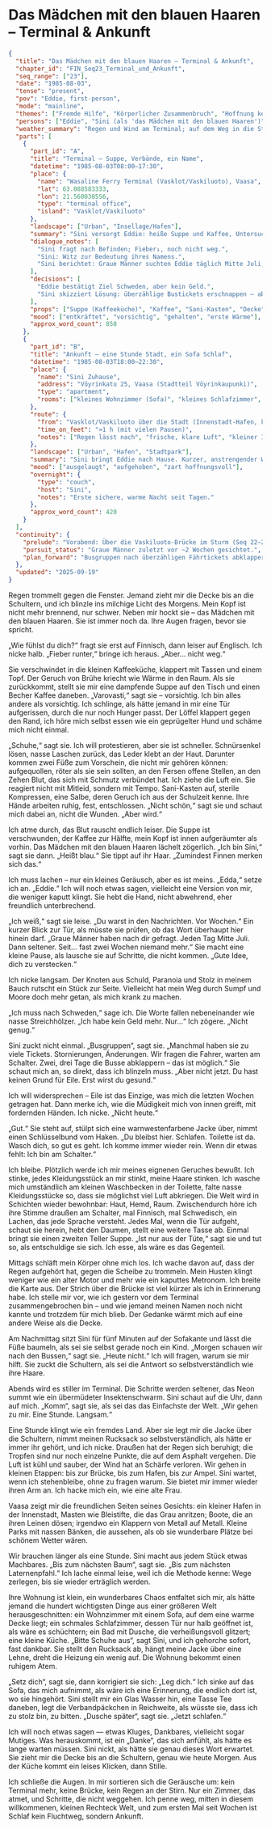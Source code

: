 # Das Mädchen mit den blauen Haaren – Terminal & Ankunft

```json
{
  "title": "Das Mädchen mit den blauen Haaren – Terminal & Ankunft",
  "chapter_id": "FIN_Seq23_Terminal_und_Ankunft",
  "seq_range": ["23"],
  "date": "1985-08-03",
  "tense": "present",
  "pov": "Eddie, first-person",
  "mode": "mainline",
  "themes": ["Fremde Hilfe", "Körperlicher Zusammenbruch", "Hoffnung keimt", "Sackgasse Vaasa", "Ankunft als Zuflucht"],
  "persons": ["Eddie", "Sini (als 'das Mädchen mit den blauen Haaren')"],
  "weather_summary": "Regen und Wind am Terminal; auf dem Weg in die Stadt abklingend, kühl und klarer.",
  "parts": [
    {
      "part_id": "A",
      "title": "Terminal – Suppe, Verbände, ein Name",
      "datetime": "1985-08-03T08:00–17:30",
      "place": {
        "name": "Wasaline Ferry Terminal (Vasklot/Vaskiluoto), Vaasa",
        "lat": 63.088583333,
        "lon": 21.560030556,
        "type": "terminal office",
        "island": "Vasklot/Vaskiluoto"
      },
      "landscape": ["Urban", "Insellage/Hafen"],
      "summary": "Sini versorgt Eddie: heiße Suppe und Kaffee, Untersuchung der stark geschundenen Füße, fachgerechtes Verbinden aus dem Sani-Kasten. Fieber sinkt, Erschöpfung bleibt. Erst danach stellt Sini sich vor („Sini heißt blau“).",
      "dialogue_notes": [
        "Sini fragt nach Befinden; Fieber↓, noch nicht weg.",
        "Sini: Witz zur Bedeutung ihres Namens.",
        "Sini berichtet: Graue Männer suchten Eddie täglich Mitte Juli, dann seltener; seit ~2 Wochen niemand."
      ],
      "decisions": [
        "Eddie bestätigt Ziel Schweden, aber kein Geld.",
        "Sini skizziert Lösung: überzählige Bustickets erschnappen – aber erst regenerieren."
      ],
      "props": ["Suppe (Kaffeeküche)", "Kaffee", "Sani-Kasten", "Decke", "Verbandmaterial"],
      "mood": ["entkräftet", "vorsichtig", "gehalten", "erste Wärme"],
      "approx_word_count": 850
    },
    {
      "part_id": "B",
      "title": "Ankunft – eine Stunde Stadt, ein Sofa Schlaf",
      "datetime": "1985-08-03T18:00–22:30",
      "place": {
        "name": "Sini Zuhause",
        "address": "Vöyrinkatu 25, Vaasa (Stadtteil Vöyrinkaupunki)",
        "type": "apartment",
        "rooms": ["kleines Wohnzimmer (Sofa)", "kleines Schlafzimmer", "Bad mit Dusche", "kleine Küche"]
      },
      "route": {
        "from": "Vasklot/Vaskiluoto über die Stadt (Innenstadt-Hafen, kleine Parks)",
        "time_on_feet": "≈1 h (mit vielen Pausen)",
        "notes": ["Regen lässt nach", "frische, klare Luft", "kleiner Innenstadt-Hafen sichtbar"]
      },
      "landscape": ["Urban", "Hafen", "Stadtpark"],
      "summary": "Sini bringt Eddie nach Hause. Kurzer, anstrengender Weg mit Pausen; Wetter bessert sich. Hafen, Parks, stilles Abend-Vaasa. Die Wohnung klein, freundlich. Eddie fühlt sich willkommen und schläft sofort auf dem Sofa ein.",
      "mood": ["ausgelaugt", "aufgehoben", "zart hoffnungsvoll"],
      "overnight": {
        "type": "couch",
        "host": "Sini",
        "notes": "Erste sichere, warme Nacht seit Tagen."
      },
      "approx_word_count": 420
    }
  ],
  "continuity": {
    "prelude": "Vorabend: Über die Vaskiluoto-Brücke im Sturm (Seq 22–23).",
    "pursuit_status": "Graue Männer zuletzt vor ~2 Wochen gesichtet.",
    "plan_forward": "Busgruppen nach überzähligen Fährtickets abklappern; Regeneration hat Vorrang."
  },
  "updated": "2025-09-19"
}

```

Regen trommelt gegen die Fenster. Jemand zieht mir die Decke bis an die
Schultern, und ich blinzle ins milchige Licht des Morgens. Mein Kopf ist nicht
mehr brennend, nur schwer. Neben mir hockt sie – das Mädchen mit den blauen
Haaren. Sie ist immer noch da. Ihre Augen fragen, bevor sie spricht.

„Wie fühlst du dich?“ fragt sie erst auf Finnisch, dann leiser auf Englisch. Ich
nicke halb. „Fieber runter,“ bringe ich heraus. „Aber… nicht weg.“

Sie verschwindet in die kleinen Kaffeeküche, klappert mit Tassen und einem Topf.
Der Geruch von Brühe kriecht wie Wärme in den Raum. Als sie zurückkommt, stellt
sie mir eine dampfende Suppe auf den Tisch und einen Becher Kaffee daneben.
„Varovasti,“ sagt sie – vorsichtig. Ich bin alles andere als vorsichtig. Ich
schlinge, als hätte jemand in mir eine Tür aufgerissen, durch die nur noch
Hunger passt. Der Löffel klappert gegen den Rand, ich höre mich selbst essen wie
ein geprügelter Hund und schäme mich nicht einmal.

„Schuhe,“ sagt sie. Ich will protestieren, aber sie ist schneller. Schnürsenkel
lösen, nasse Laschen zurück, das Leder klebt an der Haut. Darunter kommen zwei
Füße zum Vorschein, die nicht mir gehören können: aufgequollen, röter als sie
sein sollten, an den Fersen offene Stellen, an den Zehen Blut, das sich mit
Schmutz verbündet hat. Ich ziehe die Luft ein. Sie reagiert nicht mit Mitleid,
sondern mit Tempo. Sani-Kasten auf, sterile Kompressen, eine Salbe, deren Geruch
ich aus der Schulzeit kenne. Ihre Hände arbeiten ruhig, fest, entschlossen.
„Nicht schön,“ sagt sie und schaut mich dabei an, nicht die Wunden. „Aber wird.“

Ich atme durch, das Blut rauscht endlich leiser. Die Suppe ist verschwunden, der
Kaffee zur Hälfte, mein Kopf ist innen aufgeräumter als vorhin. Das Mädchen mit
den blauen Haaren lächelt zögerlich. „Ich bin Sini,“ sagt sie dann. „Heißt
blau.“ Sie tippt auf ihr Haar. „Zumindest Finnen merken sich das.“

Ich muss lachen – nur ein kleines Geräusch, aber es ist meins. „Edda,“ setze ich
an. „Eddie.“ Ich will noch etwas sagen, vielleicht eine Version von mir, die
weniger kaputt klingt. Sie hebt die Hand, nicht abwehrend, eher freundlich
unterbrechend.

„Ich weiß,“ sagt sie leise. „Du warst in den Nachrichten. Vor Wochen.“ Ein
kurzer Blick zur Tür, als müsste sie prüfen, ob das Wort überhaupt hier hinein
darf. „Graue Männer haben nach dir gefragt. Jeden Tag Mitte Juli. Dann seltener.
Seit… fast zwei Wochen niemand mehr.“ Sie macht eine kleine Pause, als lausche
sie auf Schritte, die nicht kommen. „Gute Idee, dich zu verstecken.“

Ich nicke langsam. Der Knoten aus Schuld, Paranoia und Stolz in meinem Bauch
rutscht ein Stück zur Seite. Vielleicht hat mein Weg durch Sumpf und Moore doch
mehr getan, als mich krank zu machen.

„Ich muss nach Schweden,“ sage ich. Die Worte fallen nebeneinander wie nasse
Streichhölzer. „Ich habe kein Geld mehr. Nur…“ Ich zögere. „Nicht genug.“

Sini zuckt nicht einmal. „Busgruppen“, sagt sie. „Manchmal haben sie zu viele
Tickets. Stornierungen, Änderungen. Wir fragen die Fahrer, warten am Schalter.
Zwei, drei Tage die Busse abklappern – das ist möglich.“ Sie schaut mich an, so
direkt, dass ich blinzeln muss. „Aber nicht jetzt. Du hast keinen Grund für
Eile. Erst wirst du gesund.“

Ich will widersprechen – Eile ist das Einzige, was mich die letzten Wochen
getragen hat. Dann merke ich, wie die Müdigkeit mich von innen greift, mit
fordernden Händen. Ich nicke. „Nicht heute.“

„Gut.“ Sie steht auf, stülpt sich eine warnwestenfarbene Jacke über, nimmt einen
Schlüsselbund vom Haken. „Du bleibst hier. Schlafen. Toilette ist da. Wasch
dich, so gut es geht. Ich komme immer wieder rein. Wenn dir etwas fehlt: Ich bin
am Schalter.“

Ich bleibe. Plötzlich werde ich mir meines eignenen Geruches bewußt. Ich stinke,
jedes Kleidungsstück an mir stinkt, meine Haare stinken. Ich wasche mich
umständlich am kleinen Waschbecken in der Toilette, falte nasse Kleidungsstücke
so, dass sie möglichst viel Luft abkriegen. Die Welt wird in Schichten wieder
bewohnbar: Haut, Hemd, Raum. Zwischendurch höre ich ihre Stimme draußen am
Schalter, mal Finnisch, mal Schwedisch, ein Lachen, das jede Sprache versteht.
Jedes Mal, wenn die Tür aufgeht, schaut sie herein, hebt den Daumen, stellt eine
weitere Tasse ab. Einmal bringt sie einen zweiten Teller Suppe. „Ist nur aus der
Tüte,“ sagt sie und tut so, als entschuldige sie sich. Ich esse, als wäre es das
Gegenteil.

Mittags schläft mein Körper ohne mich los. Ich wache davon auf, dass der Regen
aufgehört hat, gegen die Scheibe zu trommeln. Mein Husten klingt weniger wie ein
alter Motor und mehr wie ein kaputtes Metronom. Ich breite die Karte aus. Der
Strich über die Brücke ist viel kürzer als ich in Erinnerung habe. Ich stelle
mir vor, wie ich gestern vor dem Terminal zusammengebrochen bin – und wie jemand
meinen Namen noch nicht kannte und trotzdem für mich blieb. Der Gedanke wärmt
mich auf eine andere Weise als die Decke.

Am Nachmittag sitzt Sini für fünf Minuten auf der Sofakante und lässt die Füße
baumeln, als sei sie selbst gerade noch ein Kind. „Morgen schauen wir nach den
Bussen,“ sagt sie. „Heute nicht.“ Ich will fragen, warum sie mir hilft. Sie
zuckt die Schultern, als sei die Antwort so selbstverständlich wie ihre Haare.

Abends wird es stiller im Terminal. Die Schritte werden seltener, das Neon summt
wie ein übermüdeter Insektenschwarm. Sini schaut auf die Uhr, dann auf mich.
„Komm“, sagt sie, als sei das das Einfachste der Welt. „Wir gehen zu mir. Eine
Stunde. Langsam.“

Eine Stunde klingt wie ein fremdes Land. Aber sie legt mir die Jacke über die
Schultern, nimmt meinen Rucksack so selbstverständlich, als hätte er immer ihr
gehört, und ich nicke. Draußen hat der Regen sich beruhigt; die Tropfen sind nur
noch einzelne Punkte, die auf dem Asphalt vergehen. Die Luft ist kühl und
sauber, der Wind hat an Schärfe verloren. Wir gehen in kleinen Etappen: bis zur
Brücke, bis zum Hafen, bis zur Ampel. Sini wartet, wenn ich stehenbleibe, ohne
zu fragen warum. Sie bietet mir immer wieder ihren Arm an. Ich hacke mich ein,
wie eine alte Frau.

Vaasa zeigt mir die freundlichen Seiten seines Gesichts: ein kleiner Hafen in
der Innenstadt, Masten wie Bleistifte, die das Grau anritzen; Boote, die an
ihren Leinen dösen; irgendwo ein Klappern von Metall auf Metall. Kleine Parks
mit nassen Bänken, die aussehen, als ob sie wunderbare Plätze bei schönem Wetter
wären.

Wir brauchen länger als eine Stunde. Sini macht aus jedem Stück etwas Machbares.
„Bis zum nächsten Baum“, sagt sie. „Bis zum nächsten Laternenpfahl.“ Ich lache
einmal leise, weil ich die Methode kenne: Wege zerlegen, bis sie wieder
erträglich werden.

Ihre Wohnung ist klein, ein wunderbares Chaos entfaltet sich mir, als hätte
jemand die hundert wichtigsten Dinge aus einer größeren Welt herausgeschnitten:
ein Wohnzimmer mit einem Sofa, auf dem eine warme Decke liegt; ein schmales
Schlafzimmer, dessen Tür nur halb geöffnet ist, als wäre es schüchtern; ein Bad
mit Dusche, die verheißungsvoll glitzert; eine kleine Küche. „Bitte Schuhe aus“,
sagt Sini, und ich gehorche sofort, fast dankbar. Sie stellt den Rucksack ab,
hängt meine Jacke über eine Lehne, dreht die Heizung ein wenig auf. Die Wohnung
bekommt einen ruhigem Atem.

„Setz dich“, sagt sie, dann korrigiert sie sich: „Leg dich.“ Ich sinke auf das
Sofa, das mich aufnimmt, als wäre ich eine Erinnerung, die endlich dort ist, wo
sie hingehört. Sini stellt mir ein Glas Wasser hin, eine Tasse Tee daneben, legt
die Verbandpäckchen in Reichweite, als wüsste sie, dass ich zu stolz bin, zu
bitten. „Dusche später“, sagt sie. „Jetzt schlafen.“

Ich will noch etwas sagen — etwas Kluges, Dankbares, vielleicht sogar Mutiges.
Was herauskommt, ist ein „Danke“, das sich anfühlt, als hätte es lange warten
müssen. Sini nickt, als hätte sie genau dieses Wort erwartet. Sie zieht mir die
Decke bis an die Schultern, genau wie heute Morgen. Aus der Küche kommt ein
leises Klicken, dann Stille.

Ich schließe die Augen. In mir sortieren sich die Geräusche um: kein Terminal
mehr, keine Brücke, kein Regen an der Stirn. Nur ein Zimmer, das atmet, und
Schritte, die nicht weggehen. Ich penne weg, mitten in diesem willkommenen,
kleinen Rechteck Welt, und zum ersten Mal seit Wochen ist Schlaf kein Fluchtweg,
sondern Ankunft.
